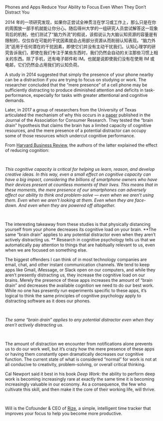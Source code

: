 Phones and Apps Reduce Your Ability to Focus Even When They Don’t Distract You

2014 年的一项研究发现，如果你正尝试全神贯注在学习或工作上，那么只是在你的周围放一部手机就能让你分心。随后得州大学的一组研究人员尝试解答这一现象背后的机制，他们测试了“脑力外流”的假说，该假说认为大脑认知资源的容量是有限制的，仅仅存在可能的干扰因素就会占用部分资源从而削弱认知表现。“脑力外流”适用于任何潜在的干扰因素，即使它们并没有主动干扰我们。认知心理学的研究告诉我们，即使在我们专注于某些东西时，我们仍然会自动的关注那些习惯上相关的东西。除了手机，还有电子邮件和 IM。也就是说即使我们没有在使用 IM 或电邮，它们仍然会占用我们的认知负荷。

A study in 2014 suggested that simply the presence of your phone nearby can be a distraction if you are trying to focus on studying or work. The researcher concluded that the “mere presence” of a cell phone may be sufficiently distracting to produce diminished attention and deficits in task-performance, especially for tasks with greater attentional and cognitive demands.

Later, in 2017 a group of researchers from the University of Texas articulated the mechanism of why this occurs in a [paper](https://www.journals.uchicago.edu/doi/full/10.1086/691462) published in the Journal of the Association for Consumer Research. They tested the “brain drain” hypothesis that claims the brain has a limited capacity of cognitive resources, and the mere presence of a potential distractor can occupy some of those resources which undercut cognitive performance.

From [Harvard Business Review](https://hbr.org/2018/03/having-your-smartphone-nearby-takes-a-toll-on-your-thinking), the authors of the latter explained the effect of reducing cognition:

‍

*This cognitive capacity is critical for helping us learn, reason, and develop creative ideas. In this way, even a small effect on cognitive capacity can have a big impact, considering the billions of smartphone owners who have their devices present at countless moments of their lives. This means that in these moments, the mere presence of our smartphones can adversely affect our ability to think and problem-solve — even when we aren’t using them. Even when we aren’t looking at them. Even when they are face-down. And even when they are powered off altogether.*

*‍*

The interesting takeaway from these studies is that physically distancing yourself from your phone decreases its cognitive load on your brain. **The same “brain drain” applies to any potential distractor even when they aren’t actively distracting us. ** Research in cognitive psychology tells us that we automatically pay attention to things that are habitually relevant to us, even when we are focused on something else.

The biggest offenders I can think of in most technology companies are email, chat, and other instant communication channels. We tend to keep apps like Gmail, iMessage, or Slack open on our computers, and while they aren’t presently distracting us, they increase the cognitive load on our brains. Merely the presence of these apps increases the amount of “brain drain” and decreases the available cognition we need to do our best work. While no one has presently run experiments specific to these apps, it’s logical to think the same principles of cognitive psychology apply to distracting software as it does our phones.

*‍*

*The same “brain drain” applies to any potential distractor even when they aren’t actively distracting us.*

‍

The amount of distraction we encounter from notifications alone prevents us to do our work well, but it’s crazy how the mere presence of these apps or having them constantly open dramatically decreases our cognitive function. The current state of what is considered “normal” for work is not at all conducive to creativity, problem-solving, or overall critical thinking.

Cal Newport said it best in his book *Deep Work*: the ability to perform deep work is becoming increasingly rare at exactly the same time it is becoming increasingly valuable in our economy. As a consequence, the few who cultivate this skill, and then make it the core of their working life, will thrive.

‍

Will is the Cofounder & CEO of [Rize](https://rize.io/), a simple, intelligent time tracker that improves your focus to help you become more productive.

‍

 